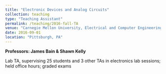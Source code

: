 ```yaml
---
title: "Electronic Devices and Analog Circuits"
collection: teaching
type: "Teaching Assistant"
permalink: /teaching/2016-fall-TA
venue: "Carnegie Mellon University, Electrical and Computer Engineering"
date: 2016-09-01
location: "Pittsburgh, PA"
---
```


**Professors: James Bain & Shawn Kelly**

Lab TA, supervising 25 students and 3 other TAs in electronics lab sessions; held office hours; graded exams
